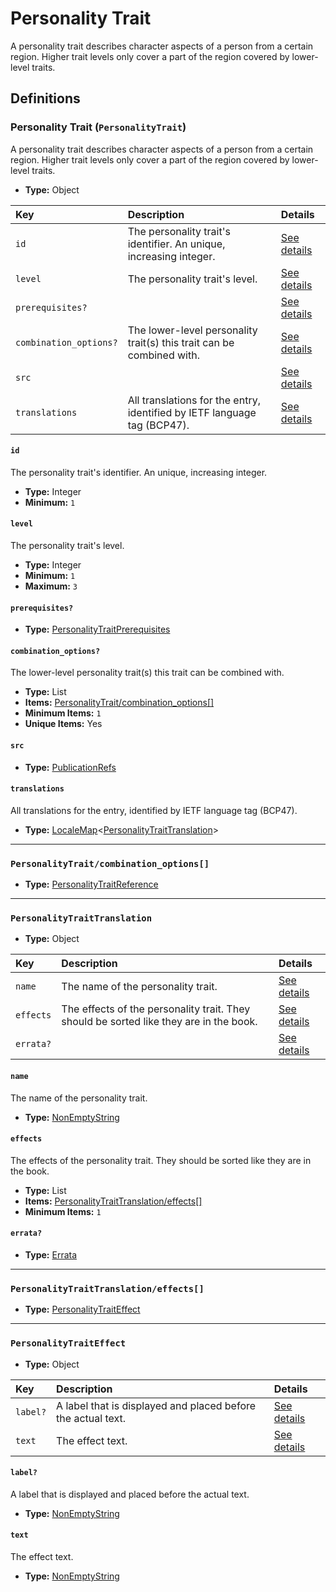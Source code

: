 # Personality Trait

A personality trait describes character aspects of a person from a certain region. Higher trait levels only cover a part of the region covered by lower-level traits.

## Definitions

### <a name="PersonalityTrait"></a> Personality Trait (`PersonalityTrait`)

A personality trait describes character aspects of a person from a certain region. Higher trait levels only cover a part of the region covered by lower-level traits.

- **Type:** Object

Key | Description | Details
:-- | :-- | :--
`id` | The personality trait's identifier. An unique, increasing integer. | <a href="#PersonalityTrait/id">See details</a>
`level` | The personality trait's level. | <a href="#PersonalityTrait/level">See details</a>
`prerequisites?` |  | <a href="#PersonalityTrait/prerequisites">See details</a>
`combination_options?` | The lower-level personality trait(s) this trait can be combined with. | <a href="#PersonalityTrait/combination_options">See details</a>
`src` |  | <a href="#PersonalityTrait/src">See details</a>
`translations` | All translations for the entry, identified by IETF language tag (BCP47). | <a href="#PersonalityTrait/translations">See details</a>

#### <a name="PersonalityTrait/id"></a> `id`

The personality trait's identifier. An unique, increasing integer.

- **Type:** Integer
- **Minimum:** `1`

#### <a name="PersonalityTrait/level"></a> `level`

The personality trait's level.

- **Type:** Integer
- **Minimum:** `1`
- **Maximum:** `3`

#### <a name="PersonalityTrait/prerequisites"></a> `prerequisites?`

- **Type:** <a href="./_Prerequisite.md#PersonalityTraitPrerequisites">PersonalityTraitPrerequisites</a>

#### <a name="PersonalityTrait/combination_options"></a> `combination_options?`

The lower-level personality trait(s) this trait can be combined with.

- **Type:** List
- **Items:** <a href="#PersonalityTrait/combination_options[]">PersonalityTrait/combination_options[]</a>
- **Minimum Items:** `1`
- **Unique Items:** Yes

#### <a name="PersonalityTrait/src"></a> `src`

- **Type:** <a href="./source/_PublicationRef.md#PublicationRefs">PublicationRefs</a>

#### <a name="PersonalityTrait/translations"></a> `translations`

All translations for the entry, identified by IETF language tag (BCP47).

- **Type:** <a href="./_LocaleMap.md#LocaleMap">LocaleMap</a>&lt;<a href="#PersonalityTraitTranslation">PersonalityTraitTranslation</a>&gt;

---

### <a name="PersonalityTrait/combination_options[]"></a> `PersonalityTrait/combination_options[]`

- **Type:** <a href="./_SimpleReferences.md#PersonalityTraitReference">PersonalityTraitReference</a>

---

### <a name="PersonalityTraitTranslation"></a> `PersonalityTraitTranslation`

- **Type:** Object

Key | Description | Details
:-- | :-- | :--
`name` | The name of the personality trait. | <a href="#PersonalityTraitTranslation/name">See details</a>
`effects` | The effects of the personality trait. They should be sorted like they are in the book. | <a href="#PersonalityTraitTranslation/effects">See details</a>
`errata?` |  | <a href="#PersonalityTraitTranslation/errata">See details</a>

#### <a name="PersonalityTraitTranslation/name"></a> `name`

The name of the personality trait.

- **Type:** <a href="./_NonEmptyString.md#NonEmptyString">NonEmptyString</a>

#### <a name="PersonalityTraitTranslation/effects"></a> `effects`

The effects of the personality trait. They should be sorted like they are in the book.

- **Type:** List
- **Items:** <a href="#PersonalityTraitTranslation/effects[]">PersonalityTraitTranslation/effects[]</a>
- **Minimum Items:** `1`

#### <a name="PersonalityTraitTranslation/errata"></a> `errata?`

- **Type:** <a href="./source/_Erratum.md#Errata">Errata</a>

---

### <a name="PersonalityTraitTranslation/effects[]"></a> `PersonalityTraitTranslation/effects[]`

- **Type:** <a href="#PersonalityTraitEffect">PersonalityTraitEffect</a>

---

### <a name="PersonalityTraitEffect"></a> `PersonalityTraitEffect`

- **Type:** Object

Key | Description | Details
:-- | :-- | :--
`label?` | A label that is displayed and placed before the actual text. | <a href="#PersonalityTraitEffect/label">See details</a>
`text` | The effect text. | <a href="#PersonalityTraitEffect/text">See details</a>

#### <a name="PersonalityTraitEffect/label"></a> `label?`

A label that is displayed and placed before the actual text.

- **Type:** <a href="./_NonEmptyString.md#NonEmptyString">NonEmptyString</a>

#### <a name="PersonalityTraitEffect/text"></a> `text`

The effect text.

- **Type:** <a href="./_NonEmptyString.md#NonEmptyString">NonEmptyString</a>
